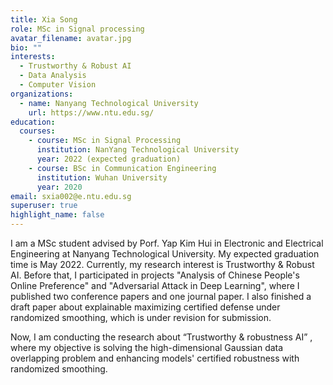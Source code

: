 ```yaml
---
title: Xia Song
role: MSc in Signal processing
avatar_filename: avatar.jpg
bio: ""
interests:
  - Trustworthy & Robust AI
  - Data Analysis
  - Computer Vision
organizations:
  - name: Nanyang Technological University
    url: https://www.ntu.edu.sg/
education:
  courses:
    - course: MSc in Signal Processing
      institution: NanYang Technological University
      year: 2022 (expected graduation)
    - course: BSc in Communication Engineering
      institution: Wuhan University
      year: 2020
email: sxia002@e.ntu.edu.sg
superuser: true
highlight_name: false
---
```


I am a MSc student advised by Porf. Yap Kim Hui in Electronic and Electrical Engineering at Nanyang Technological University. My expected graduation time is May 2022. Currently, my research interest is Trustworthy & Robust AI. Before that, I participated in projects "Analysis of Chinese People's Online Preference" and "Adversarial Attack in Deep Learning", where I published two conference papers and one journal paper. I also finished a draft paper about explainable maximizing certified defense under randomized smoothing, which is under revision for submission.

Now, I am conducting the research about “Trustworthy & robustness AI” , where my objective is solving the high-dimensional Gaussian data overlapping problem and enhancing models' certified robustness with randomized smoothing. 



